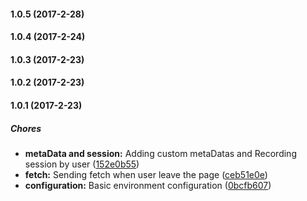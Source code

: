 #### 1.0.5 (2017-2-28)

#### 1.0.4 (2017-2-24)

#### 1.0.3 (2017-2-23)

#### 1.0.2 (2017-2-23)

#### 1.0.1 (2017-2-23)

##### Chores

* **metaData and session:** Adding custom metaDatas and Recording session by user ([152e0b55](https://github.com/jojo5716/guest-visitor/commit/152e0b55786c01ced391e9716901ccba4cd1a060))
* **fetch:** Sending fetch when user leave the page ([ceb51e0e](https://github.com/jojo5716/guest-visitor/commit/ceb51e0e03d78b81b33b44b2f2f01563d621f0df))
* **configuration:** Basic environment configuration ([0bcfb607](https://github.com/jojo5716/guest-visitor/commit/0bcfb607401bbfd6cba7cbffd967b733e2ebefb7))


